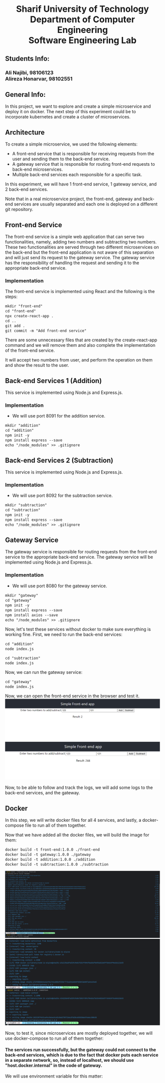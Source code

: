 # <p style="text-align: center;">Sharif University of Technology</br>Department of Computer Engineering</br>Software Engineering Lab</p>

## Students Info:

### Ali Najibi, 98106123 </br>Alireza Honarvar, 98102551

## General Info:
In this project, we want to explore and create a simple microservice and deploy it on docker.
The next step of this experiment could be to incorporate kubernetes and create a cluster of microservices.

## Architecture
To create a simple microservice, we used the following elements:
- A front-end service that is responsible for receiving requests from the user and sending them to the back-end service.
- A gateway service that is responsible for routing front-end requests to back-end microservices.
- Multiple back-end services each responsible for a specific task.

In this experiment, we will have 1 front-end service, 1 gateway service, and 2 back-end services.

Note that in a real microservice project, the front-end, gateway and back-end services are usually separated and each one is deployed on a different git repository.

## Front-end Service
The front-end service is a simple web application that can serve two functionalities, namely, adding two numbers and subtracting two numbers.
These two functionalities are served through two different microservices on the back-end but the front-end application
is not aware of this separation and will just send its request to the gateway service.
The gateway service has the responsibility of handling the request and sending it to the appropriate back-end service.
 
### Implementation
The front-end service is implemented using React and the following is the steps:
```shell
mkdir "front-end"
cd "front-end"
npx create-react-app .
cd ..
git add .
git commit -m "Add front-end service"
```
There are some unnecessary files that are created by the create-react-app command and we will remove them and 
also complete the implementation of the front-end service.

It will accept two numbers from user, and perform the operation on them and show the result to the user.

## Back-end Services 1 (Addition)
This service is implemented using Node.js and Express.js.

### Implementation
- We will use port 8091 for the addition service.
```shell
mkdir "addition"
cd "addition"
npm init -y
npm install express --save
echo "/node_modules" >> .gitignore
```

## Back-end Services 2 (Subtraction)
This service is implemented using Node.js and Express.js.

### Implementation
- We will use port 8092 for the subtraction service.
```shell
mkdir "subtraction"
cd "subtraction"
npm init -y
npm install express --save
echo "/node_modules" >> .gitignore
```



## Gateway Service
The gateway service is responsible for routing requests from the front-end service to the appropriate back-end service.
The gateway service will be implemented using Node.js and Express.js.

### Implementation
- We will use port 8080 for the gateway service.
```shell
mkdir "gateway"
cd "gateway"
npm init -y
npm install express --save
npm install axios --save
echo "/node_modules" >> .gitignore
```

Now, let's test these services without docker to make sure everything is working fine.
First, we need to run the back-end services:
```shell
cd "addition"
node index.js
```
```shell
cd "subtraction"
node index.js
```
Now, we can run the gateway service:
```shell
cd "gateway"
node index.js
```
Now, we can open the front-end service in the browser and test it.
![img.png](images/app-running-bulk-sub.png)
![img.png](images/app-running-bul-add.png)

Now, to be able to follow and track the logs, we will add some logs to the back-end services, and the gateway.

## Docker
In this step, we will write docker files for all 4 services, and lastly, a docker-compose file to run all of them together.


Now that we have added all the docker files, we will build the image for them:
```shell
docker build -t front-end:1.0.0 ./front-end
docker build -t gateway:1.0.0 ./gateway
docker build -t addition:1.0.0 ./addition
docker build -t subtraction:1.0.0 ./subtraction
```
![img.png](images/build1.png)
![img_1.png](images/build1.1.png)

Now, to test it, since microservices are mostly deployed together, we will use docker-compose to run all of them together:





#### The services run successfully, but the gateway could not connect to the back-end services, which is due to the fact that docker puts each service in a separate network, so, instead of localhost, we should use "host.docker.internal" in the code of gateway.
We will use environment variable for this matter:
